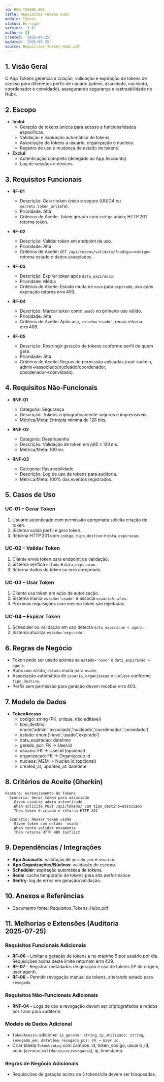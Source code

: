 ```yaml
---
id: REQ-TOKENS-001
title: Requisitos Tokens Hubx
module: Tokens
status: Em vigor
version: '1.0'
authors: []
created: '2025-07-25'
updated: '2025-07-25'
source: Requisitos_Tokens_Hubx.pdf
---
```


## 1. Visão Geral

O App Tokens gerencia a criação, validação e expiração de tokens de acesso para diferentes perfis de usuário (admin, associado, nucleado, coordenador e convidado), assegurando segurança e rastreabilidade no Hubx.

## 2. Escopo
- **Inclui**:
  - Geração de tokens únicos para acesso a funcionalidades específicas.
  - Validação e expiração automática de tokens.
  - Associação de tokens a usuário, organização e núcleos.
  - Registro de uso e mudança de estado de tokens.
- **Exclui**:
  - Autenticação completa (delegado ao App Accounts).
  - Log de sessões e devices.

## 3. Requisitos Funcionais

- **RF‑01**
  - Descrição: Gerar token único e seguro (UUID4 ou `secrets.token_urlsafe`).
  - Prioridade: Alta
  - Critérios de Aceite: Token gerado com `codigo` único; HTTP 201 retorna token.

- **RF‑02**
  - Descrição: Validar token em endpoint de uso.
  - Prioridade: Alta
  - Critérios de Aceite: `GET /api/tokens/validate/?codigo=<código>` retorna estado e dados associados.

- **RF‑03**
  - Descrição: Expirar token após `data_expiracao`.
  - Prioridade: Média
  - Critérios de Aceite: Estado muda de `novo` para `expirado`; uso após expiração retorna erro 400.

- **RF‑04**
  - Descrição: Marcar token como `usado` no primeiro uso válido.
  - Prioridade: Alta
  - Critérios de Aceite: Após uso, `estado='usado'`; reuso retorna erro 409.

- **RF‑05**
  - Descrição: Restringir geração de tokens conforme perfil de quem gera.
  - Prioridade: Alta
  - Critérios de Aceite: Regras de permissão aplicadas (root→admin, admin→associado/nucleado/coordenador, coordenador→convidado).

## 4. Requisitos Não‑Funcionais

- **RNF‑01**
  - Categoria: Segurança
  - Descrição: Tokens criptograficamente seguros e imprevisíveis.
  - Métrica/Meta: Entropia mínima de 128 bits.

- **RNF‑02**
  - Categoria: Desempenho
  - Descrição: Validação de token em p95 ≤ 100 ms.
  - Métrica/Meta: 100 ms

- **RNF‑03**
  - Categoria: Rastreabilidade
  - Descrição: Log de uso de tokens para auditoria.
  - Métrica/Meta: 100% dos eventos registrados.

## 5. Casos de Uso

### UC‑01 – Gerar Token
1. Usuário autenticado com permissão apropriada solicita criação de token.  
2. Sistema valida perfil e gera token.  
3. Retorna HTTP 201 com `codigo`, `tipo_destino` e `data_expiracao`.

### UC‑02 – Validar Token
1. Cliente envia token para endpoint de validação.  
2. Sistema verifica `estado` e `data_expiracao`.  
3. Retorna dados do token ou erro apropriado.

### UC‑03 – Usar Token
1. Cliente usa token em ação de autorização.  
2. Sistema marca `estado='usado'` e associa `usuario`/`nucleo`.  
3. Próximas requisições com mesmo token são rejeitadas.

### UC‑04 – Expirar Token
1. Scheduler ou validação em uso detecta `data_expiracao < agora`.  
2. Sistema atualiza `estado='expirado'`.

## 6. Regras de Negócio
- Token pode ser usado apenas se `estado='novo'` e `data_expiracao > agora`.  
- Após uso válido, `estado` muda para `usado`.  
- Associação automática de `usuario`, `organizacao` e `nucleos` conforme `tipo_destino`.  
- Perfis sem permissão para geração devem receber erro 403.

## 7. Modelo de Dados

- **TokenAcesso**  
  - codigo: string (PK, unique, não editável)  
  - tipo_destino: enum('admin','associado','nucleado','coordenador','convidado')  
  - estado: enum('novo','usado','expirado')  
  - data_expiracao: datetime  
  - gerado_por: FK → User.id  
  - usuario: FK → User.id (opcional)  
  - organizacao: FK → Organizacao.id  
  - nucleos: M2M → Nucleo.id (opcional)  
  - created_at, updated_at: datetime  

## 8. Critérios de Aceite (Gherkin)
```gherkin
Feature: Gerenciamento de Tokens
  Scenario: Gerar token para associado
    Given usuário admin autenticado
    When solicita POST /api/tokens/ com tipo_destino=associado
    Then token é criado e retorna HTTP 201

  Scenario: Reusar token usado
    Given token com estado 'usado'
    When tenta validar novamente
    Then retorna HTTP 409 Conflict
```

## 9. Dependências / Integrações
- **App Accounts**: validação de `gerado_por` e `usuario`.  
- **App Organizações/Núcleos**: validação de escopo.  
- **Scheduler**: expiração automática de tokens.  
- **Redis**: cache temporário de tokens para alta performance.  
- **Sentry**: log de erros em geração/validação.

## 10. Anexos e Referências
- Documento fonte: Requisitos_Tokens_Hubx.pdf

## 11. Melhorias e Extensões (Auditoria 2025‑07‑25)

### Requisitos Funcionais Adicionais
- **RF‑06** – Limitar a geração de tokens a no máximo 5 por usuário por dia. Requisições acima deste limite retornam erro 429.  
- **RF‑07** – Registrar metadados de geração e uso de tokens (IP de origem, user agent).  
- **RF‑08** – Permitir revogação manual de tokens, alterando estado para `revogado`.  

### Requisitos Não‑Funcionais Adicionais
- **RNF‑04** – Logs de uso e revogação devem ser criptografados e retidos por 1 ano para auditoria.  

### Modelo de Dados Adicional
- `TokenAcesso`: adicionar `ip_gerado: string`, `ip_utilizado: string`, `revogado_em: datetime`, `revogado_por: FK → User.id`.  
- Criar tabela `TokenUsoLog` com campos: id, token_codigo, usuario_id, acao (`geracao`,`validacao`,`uso`,`revogacao`), ip, timestamp.  

### Regras de Negócio Adicionais
- Requisições de geração acima de 5 tokens/dia devem ser bloqueadas.  